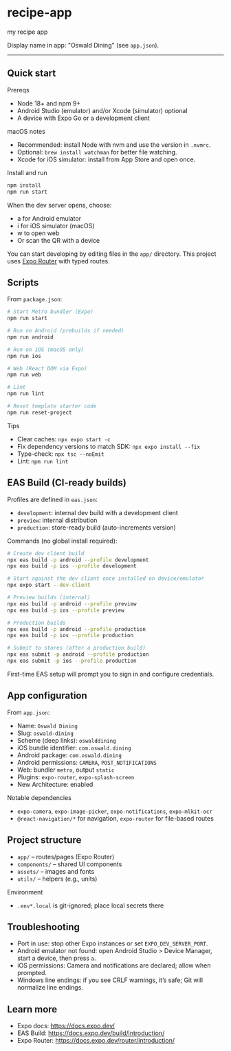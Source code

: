 # recipe-app

my recipe app

Display name in app: "Oswald Dining" (see `app.json`).

---

## Quick start

Prereqs

- Node 18+ and npm 9+
- Android Studio (emulator) and/or Xcode (simulator) optional
- A device with Expo Go or a development client

macOS notes

- Recommended: install Node with nvm and use the version in `.nvmrc`.
- Optional: `brew install watchman` for better file watching.
- Xcode for iOS simulator: install from App Store and open once.

Install and run

```bash
npm install
npm run start
```

When the dev server opens, choose:

- a for Android emulator
- i for iOS simulator (macOS)
- w to open web
- Or scan the QR with a device

You can start developing by editing files in the `app/` directory. This project uses [Expo Router](https://docs.expo.dev/router/introduction) with typed routes.

## Scripts

From `package.json`:

```bash
# Start Metro bundler (Expo)
npm run start

# Run on Android (prebuilds if needed)
npm run android

# Run on iOS (macOS only)
npm run ios

# Web (React DOM via Expo)
npm run web

# Lint
npm run lint

# Reset template starter code
npm run reset-project
```

Tips

- Clear caches: `npx expo start -c`
- Fix dependency versions to match SDK: `npx expo install --fix`
- Type-check: `npx tsc --noEmit`
- Lint: `npm run lint`

## EAS Build (CI-ready builds)

Profiles are defined in `eas.json`:

- `development`: internal dev build with a development client
- `preview`: internal distribution
- `production`: store-ready build (auto-increments version)

Commands (no global install required):

```bash
# Create dev client build
npx eas build -p android --profile development
npx eas build -p ios --profile development

# Start against the dev client once installed on device/emulator
npx expo start --dev-client

# Preview builds (internal)
npx eas build -p android --profile preview
npx eas build -p ios --profile preview

# Production builds
npx eas build -p android --profile production
npx eas build -p ios --profile production

# Submit to stores (after a production build)
npx eas submit -p android --profile production
npx eas submit -p ios --profile production
```

First-time EAS setup will prompt you to sign in and configure credentials.

## App configuration

From `app.json`:

- Name: `Oswald Dining`
- Slug: `oswald-dining`
- Scheme (deep links): `oswalddining`
- iOS bundle identifier: `com.oswald.dining`
- Android package: `com.oswald.dining`
- Android permissions: `CAMERA`, `POST_NOTIFICATIONS`
- Web: bundler `metro`, output `static`
- Plugins: `expo-router`, `expo-splash-screen`
- New Architecture: enabled

Notable dependencies

- `expo-camera`, `expo-image-picker`, `expo-notifications`, `expo-mlkit-ocr`
- `@react-navigation/*` for navigation, `expo-router` for file-based routes

## Project structure

- `app/` – routes/pages (Expo Router)
- `components/` – shared UI components
- `assets/` – images and fonts
- `utils/` – helpers (e.g., units)

Environment

- `.env*.local` is git-ignored; place local secrets there

## Troubleshooting

- Port in use: stop other Expo instances or set `EXPO_DEV_SERVER_PORT`.
- Android emulator not found: open Android Studio > Device Manager, start a device, then press `a`.
- iOS permissions: Camera and notifications are declared; allow when prompted.
- Windows line endings: if you see CRLF warnings, it’s safe; Git will normalize line endings.

## Learn more

- Expo docs: https://docs.expo.dev/
- EAS Build: https://docs.expo.dev/build/introduction/
- Expo Router: https://docs.expo.dev/router/introduction/
